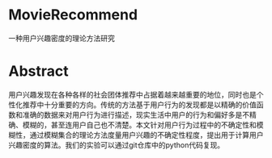 # MovieRecommend
一种用户兴趣密度的理论方法研究

# Abstract
用户兴趣发现在各种各样的社会团体推荐中占据着越来越重要的地位，同时也是个性化推荐中十分重要的方向。传统的方法基于用户行为的发现都是以精确的价值函数和准确的数据来对用户行为进行描述，现实生活中用户的行为和偏好多是不精确、模糊的，甚至连用户自己也不清楚。本文针对用户行为过程中的不确定性和模糊性，通过模糊集合的理论方法度量用户兴趣的不确定性程度，提出用于计算用户兴趣密度的算法。我们的实验可以通过git仓库中的python代码复现。